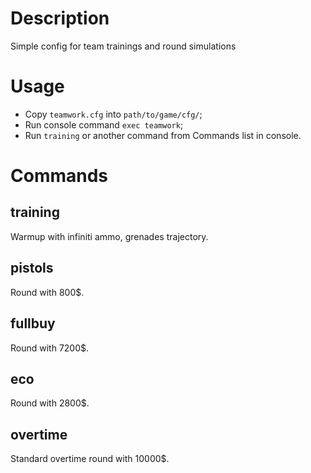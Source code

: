 # Description
Simple config for team trainings and round simulations
# Usage
* Copy `teamwork.cfg` into `path/to/game/cfg/`;
* Run console command `exec teamwork`;
* Run `training` or another command from Commands list in console. 
# Commands
## training
Warmup with infiniti ammo, grenades trajectory.
## pistols
Round with 800$.
## fullbuy
Round with 7200$.
## eco
Round with 2800$.
## overtime
Standard overtime round with 10000$.
